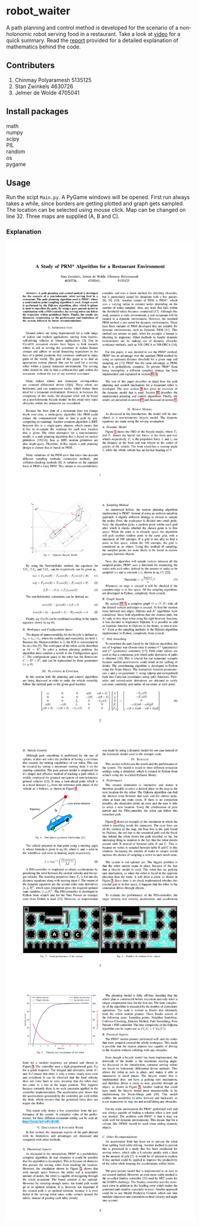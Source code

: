 # robot_waiter


A path planning and control method is developed for the scenario of a non-holonomic robot serving 
food in a restaurant. Take a look at [video](video.mp4) for a quick summary. Read the [report](report.pdf) 
provided for a detailed explanation of mathematics behind the code.
 
## Contributers
1. Chinmay Polyaramesh		5135125
2. Stan Zwinkels		4630726
3. Jelmer de Wolde		4705041

## Install packages
math \
numpy \
scipy \
PIL \
random
 \
os \
pygame


## Usage

Run the scipt `Main.py`. A PyGame windows will be opened. 
First run always takes a while, since borders 
are
 getting plotted and graph gets sampled. The location can be selected using mouse click. Map can be 
changed on line 32. Three maps are supplied (A, B and C).


### Explanation
![page1](docs/0001.jpg)
![page1](docs/0002.jpg)
![page1](docs/0003.jpg)
![page1](docs/0004.jpg)
